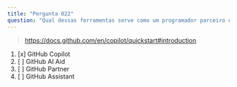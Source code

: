 ```yaml
---
title: "Pergunta 022"
question: "Qual dessas ferramentas serve como um programador parceiro de IA que oferece sugestões no estilo de preenchimento automático enquanto você codifica?"
---
```



> https://docs.github.com/en/copilot/quickstart#introduction
1. [x] GitHub Copilot
1. [ ] GitHub AI Aid
1. [ ] GitHub Partner
1. [ ] GitHub Assistant

